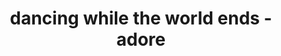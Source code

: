 ---
layout: songs.html
title: dancing while the world ends - adore

audio: dancing_while_the_world_burns.mp3
photo: dancing_visual.png
bodyClass: "home"
---